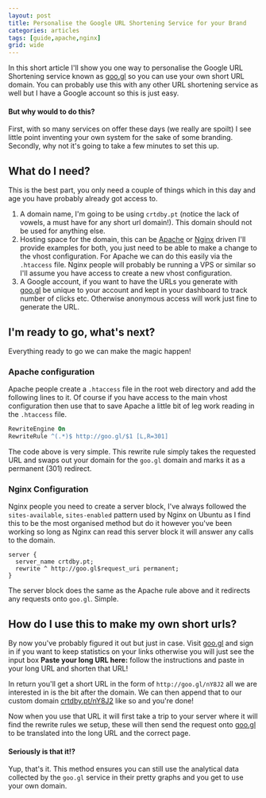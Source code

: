 ```yaml
---
layout: post
title: Personalise the Google URL Shortening Service for your Brand
categories: articles
tags: [guide,apache,nginx]
grid: wide
---
```


In this short article I'll show you one way to personalise the Google URL Shortening service known as [goo.gl](http://goo.gl) so you can use your own short URL domain. You can probably use this with any other URL shortening service as well but I have a Google account so this is just easy.

#### But why would to do this?
First, with so many services on offer these days (we really are spoilt) I see little point inventing your own system for the sake of some branding. Secondly, why not it's going to take a few minutes to set this up.

## What do I need?
This is the best part, you only need a couple of things which in this day and age you have probably already got access to.

1. A domain name, I'm going to be using `crtdby.pt` (notice the lack of vowels, a must have for any short url domain!). This domain should not be used for anything else.
2. Hosting space for the domain, this can be [Apache](http://httpd.apache.org/) or [Nginx](http://wiki.nginx.org/) driven I'll provide examples for both, you just need to be able to make a change to the vhost configuration. For Apache we can do this easily via the `.htaccess` file. Nginx people will probably be running a VPS or similar so I'll assume you have access to create a new vhost configuration.
3. A Google account, if you want to have the URLs you generate with [goo.gl](http://goo.gl) be unique to your account and kept in your dashboard to track number of clicks etc. Otherwise anonymous access will work just fine to generate the URL.

## I'm ready to go, what's next?
Everything ready to go we can make the magic happen! 

### Apache configuration
Apache people create a `.htaccess` file in the root web directory and add the following lines to it. Of course if you have access to the main vhost configuration then use that to save Apache a little bit of leg work reading in the `.htaccess` file.

```apache
RewriteEngine On
RewriteRule ^(.*)$ http://goo.gl/$1 [L,R=301]
```

The code above is very simple. This rewrite rule simply takes the requested URL and swaps out your domain for the `goo.gl` domain and marks it as a permanent (301) redirect.

### Nginx Configuration
Nginx people you need to create a server block, I've always followed the `sites-available`, `sites-enabled` pattern used by Nginx on Ubuntu as I find this to be the most organised method but do it however you've been working so long as Nginx can read this server block it will answer any calls to the domain.

```nginx
server {
  server_name crtdby.pt;
  rewrite ^ http://goo.gl$request_uri permanent;
}
```

The server block does the same as the Apache rule above and it redirects any requests onto `goo.gl`. Simple.

## How do I use this to make my own short urls?
By now you've probably figured it out but just in case. Visit [goo.gl](http://goo.gl/) and sign in if you want to keep statistics on your links otherwise you will just see the input box **Paste your long URL here:** follow the instructions and paste in your long URL and shorten that URL!

In return you'll get a short URL in the form of `http://goo.gl/nY8J2` all we are interested in is the bit after the domain. We can then append that to our custom domain [crtdby.pt/nY8J2](http://crtdby.pt/nY8J2) like so and you're done! 

Now when you use that URL it will first take a trip to your server where it will find the rewrite rules we setup, these will then send the request onto [goo.gl](http://goo.gl) to be translated into the long URL and the correct page. 

#### Seriously is that it!?
Yup, that's it. This method ensures you can still use the analytical data collected by the `goo.gl` service in their pretty graphs and you get to use your own domain.